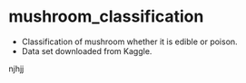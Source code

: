 # mushroom_classification
- Classification of mushroom whether it is edible or poison.
- Data set downloaded from Kaggle.

njhjj





















